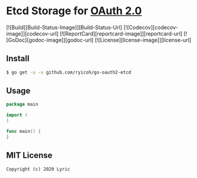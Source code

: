# Etcd Storage for [OAuth 2.0](https://github.com/go-oauth2/oauth2)

[![Build][Build-Status-Image]][Build-Status-Url] [![Codecov][codecov-image]][codecov-url] [![ReportCard][reportcard-image]][reportcard-url] [![GoDoc][godoc-image]][godoc-url] [![License][license-image]][license-url]

## Install

``` bash
$ go get -u -v github.com/ryicoh/go-oauth2-etcd
```

## Usage

``` go
package main

import (
)

func main() {
}
```

## MIT License

```
Copyright (c) 2020 Lyric
```
